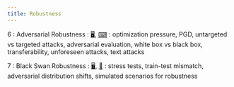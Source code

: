 ```yaml
---
title: Robustness
---
```


6
: Adversarial Robustness
    : [🖥️](https://docs.google.com/presentation/d/1HzloChC0XElQkCTI181CN6OaYcVNnB5l37sfuANkcq0/edit?usp=sharing), [⌨](https://colab.research.google.com/drive/1ezV-jXyPgXDMSo6LqXyRgV_f2ky0cCFH?usp=sharing)
: optimization pressure, PGD, untargeted vs targeted attacks, adversarial evaluation, white box vs black box, transferability, unforeseen attacks, text attacks

7
: Black Swan Robustness
  : [🖥️](https://docs.google.com/presentation/d/1uW7hNstJAq7_lSyk3yP8yTSjN85itESbDHFRi1F4wiw/edit?usp=sharing), [📝](https://www.overleaf.com/read/mfwgrcvtxqhx)
: stress tests, train-test mismatch, adversarial distribution shifts, simulated scenarios for robustness

